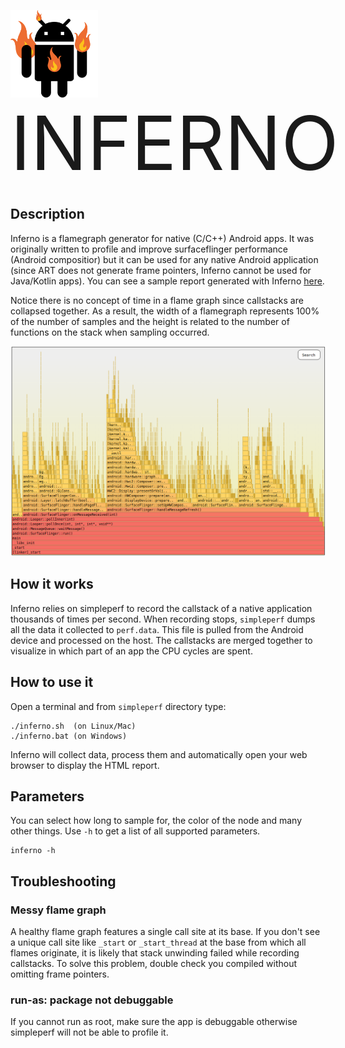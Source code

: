 <img style="float:left;" src="inferno.png" width="140"><div style="display:inline-block; font-size:120px;">INFERNO</div> 

## Description

Inferno is a flamegraph generator for native (C/C++) Android apps. It was originally written to profile and improve
surfaceflinger performance (Android compositior) but it can be used for any native Android application (since ART does
not generate frame pointers, Inferno cannot be used for Java/Kotlin apps). You can see a sample report generated with
Inferno [here](../report.html).

Notice there is no concept of time in a flame graph since callstacks are collapsed together. As a result, the width of a
flamegraph represents 100% of the number of samples and the height is related to the number of functions on the stack
when sampling occurred.


<img style="display:inline-block;" src="main_thread_flamegraph.png">

## How it works
Inferno relies on simpleperf to record the callstack of a native application thousands of times per second.
When recording stops, `simpleperf` dumps all the data it collected to `perf.data`. This file is pulled from the
Android device and processed on the host. The callstacks are merged together to visualize in which part of an
app the CPU cycles are spent.



## How to use it

Open a terminal and from `simpleperf` directory type:
```
./inferno.sh  (on Linux/Mac)
./inferno.bat (on Windows)
```

Inferno will collect data, process them and automatically open your web browser to display the HTML report.

## Parameters

You can select how long to sample for, the color of the node and many other things. Use `-h` to get a list of all
supported parameters.

```
inferno -h
```

## Troubleshooting

### Messy flame graph
A healthy flame graph features a single call site at its base.
If you don't see a unique call site like `_start` or `_start_thread` at the base from which all flames originate, it is
likely that stack unwinding failed while recording callstacks. To solve this problem, double check you compiled without
omitting frame pointers.

### run-as: package not debuggable
If you cannot run as root, make sure the app is debuggable otherwise simpleperf will not be able to profile it.
